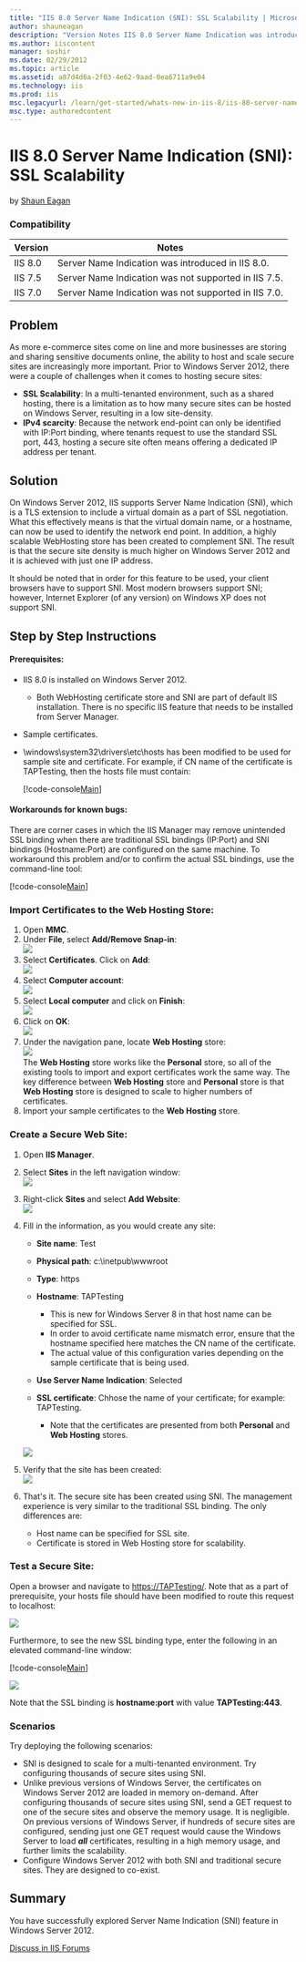 ```yaml
---
title: "IIS 8.0 Server Name Indication (SNI): SSL Scalability | Microsoft Docs"
author: shauneagan
description: "Version Notes IIS 8.0 Server Name Indication was introduced in IIS 8.0. IIS 7.5 Server Name Indication was not supported in IIS 7.5. IIS 7.0 Server Name Indi..."
ms.author: iiscontent
manager: soshir
ms.date: 02/29/2012
ms.topic: article
ms.assetid: a87d4d6a-2f03-4e62-9aad-0ea6711a9e04
ms.technology: iis
ms.prod: iis
msc.legacyurl: /learn/get-started/whats-new-in-iis-8/iis-80-server-name-indication-sni-ssl-scalability
msc.type: authoredcontent
---
```

IIS 8.0 Server Name Indication (SNI): SSL Scalability
====================
by [Shaun Eagan](https://github.com/shauneagan)

### Compatibility


| Version | Notes |
| --- | --- |
| IIS 8.0 | Server Name Indication was introduced in IIS 8.0. |
| IIS 7.5 | Server Name Indication was not supported in IIS 7.5. |
| IIS 7.0 | Server Name Indication was not supported in IIS 7.0. |


<a id="TOC301258515"></a>

## Problem

As more e-commerce sites come on line and more businesses are storing and sharing sensitive documents online, the ability to host and scale secure sites are increasingly more important. Prior to Windows Server 2012, there were a couple of challenges when it comes to hosting secure sites:

- **SSL Scalability**: In a multi-tenanted environment, such as a shared hosting, there is a limitation as to how many secure sites can be hosted on Windows Server, resulting in a low site-density.
- **IPv4 scarcity**: Because the network end-point can only be identified with IP:Port binding, where tenants request to use the standard SSL port, 443, hosting a secure site often means offering a dedicated IP address per tenant.

<a id="TOC301258516"></a>

## Solution

On Windows Server 2012, IIS supports Server Name Indication (SNI), which is a TLS extension to include a virtual domain as a part of SSL negotiation. What this effectively means is that the virtual domain name, or a hostname, can now be used to identify the network end point. In addition, a highly scalable WebHosting store has been created to complement SNI. The result is that the secure site density is much higher on Windows Server 2012 and it is achieved with just one IP address.

It should be noted that in order for this feature to be used, your client browsers have to support SNI. Most modern browsers support SNI; however, Internet Explorer (of any version) on Windows XP does not support SNI.

<a id="TOC301258517"></a>

## Step by Step Instructions

#### Prerequisites:

- IIS 8.0 is installed on Windows Server 2012. 

    - Both WebHosting certificate store and SNI are part of default IIS installation. There is no specific IIS feature that needs to be installed from Server Manager.
- Sample certificates.
- \windows\system32\drivers\etc\hosts has been modified to be used for sample site and certificate. For example, if CN name of the certificate is TAPTesting, then the hosts file must contain: 

    [!code-console[Main](iis-80-server-name-indication-sni-ssl-scalability/samples/sample1.cmd)]

#### Workarounds for known bugs:

There are corner cases in which the IIS Manager may remove unintended SSL binding when there are traditional SSL bindings (IP:Port) and SNI bindings (Hostname:Port) are configured on the same machine. To workaround this problem and/or to confirm the actual SSL bindings, use the command-line tool:

[!code-console[Main](iis-80-server-name-indication-sni-ssl-scalability/samples/sample2.cmd)]

<a id="TOC301270283"></a>

### Import Certificates to the Web Hosting Store:

1. Open **MMC**.
2. Under **File**, select **Add/Remove Snap-in**:  
    ![](iis-80-server-name-indication-sni-ssl-scalability/_static/image1.png)
3. Select **Certificates**. Click on **Add**:  
    [![](iis-80-server-name-indication-sni-ssl-scalability/_static/image5.png)](iis-80-server-name-indication-sni-ssl-scalability/_static/image3.png)
4. Select **Computer account**:  
    ![](iis-80-server-name-indication-sni-ssl-scalability/_static/image7.png)
5. Select **Local computer** and click on **Finish**:  
    ![](iis-80-server-name-indication-sni-ssl-scalability/_static/image9.png)
6. Click on **OK**:  
    [![](iis-80-server-name-indication-sni-ssl-scalability/_static/image13.png)](iis-80-server-name-indication-sni-ssl-scalability/_static/image11.png)
7. Under the navigation pane, locate **Web Hosting** store:  
    ![](iis-80-server-name-indication-sni-ssl-scalability/_static/image15.png)  
 The     **Web Hosting** store works like the     **Personal** store, so all of the existing tools to import and export certificates work the same way. The key difference between     **Web Hosting** store and     **Personal** store is that     **Web Hosting** store is designed to scale to higher numbers of certificates.
8. Import your sample certificates to the **Web Hosting** store.

<a id="TOC301270284"></a>

### Create a Secure Web Site:

1. Open **IIS Manager**.
2. Select **Sites** in the left navigation window:  
    ![](iis-80-server-name-indication-sni-ssl-scalability/_static/image17.png)
3. Right-click **Sites** and select **Add Website**:  
    ![](iis-80-server-name-indication-sni-ssl-scalability/_static/image19.png)
4. Fill in the information, as you would create any site: 

    - **Site name**: Test
    - **Physical path**: c:\inetpub\wwwroot
    - **Type**: https
    - **Hostname**: TAPTesting 

        - This is new for Windows Server 8 in that host name can be specified for SSL.
        - In order to avoid certificate name mismatch error, ensure that the hostname specified here matches the CN name of the certificate.
        - The actual value of this configuration varies depending on the sample certificate that is being used.
    - **Use Server Name Indication**: Selected
    - **SSL certificate**: Chhose the name of your certificate; for example: TAPTesting. 

        - Note that the certificates are presented from both **Personal** and **Web Hosting** stores.

    ![](iis-80-server-name-indication-sni-ssl-scalability/_static/image1.jpg)
5. Verify that the site has been created:  
    ![](iis-80-server-name-indication-sni-ssl-scalability/_static/image21.png)
6. That's it. The secure site has been created using SNI. The management experience is very similar to the traditional SSL binding. The only differences are: 

    - Host name can be specified for SSL site.
    - Certificate is stored in Web Hosting store for scalability.

<a id="TOC301270285"></a>

### Test a Secure Site:

Open a browser and navigate to [https://TAPTesting/](https://taptesting/). Note that as a part of prerequisite, your hosts file should have been modified to route this request to localhost:


[![](iis-80-server-name-indication-sni-ssl-scalability/_static/image25.png)](iis-80-server-name-indication-sni-ssl-scalability/_static/image23.png)


Furthermore, to see the new SSL binding type, enter the following in an elevated command-line window:

[!code-console[Main](iis-80-server-name-indication-sni-ssl-scalability/samples/sample3.cmd)]

![](iis-80-server-name-indication-sni-ssl-scalability/_static/image27.png)

Note that the SSL binding is **hostname:port** with value **TAPTesting:443**.

### Scenarios

Try deploying the following scenarios:

- SNI is designed to scale for a multi-tenanted environment. Try configuring thousands of secure sites using SNI.
- Unlike previous versions of Windows Server, the certificates on Windows Server 2012 are loaded in memory on-demand. After configuring thousands of secure sites using SNI, send a GET request to one of the secure sites and observe the memory usage. It is negligible. On previous versions of Windows Server, if hundreds of secure sites are configured, sending just one GET request would cause the Windows Server to load ***all*** certificates, resulting in a high memory usage, and further limits the scalability.
- Configure Windows Server 2012 with both SNI and traditional secure sites. They are designed to co-exist.

<a id="TOC301258518"></a>

## Summary

You have successfully explored Server Name Indication (SNI) feature in Windows Server 2012.
  
  
[Discuss in IIS Forums](https://forums.iis.net/1043.aspx)